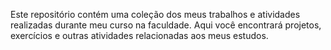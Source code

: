 Este repositório contém uma coleção dos meus trabalhos e atividades realizadas durante meu curso na faculdade. Aqui você encontrará projetos, exercícios e outras atividades relacionadas aos meus estudos.
